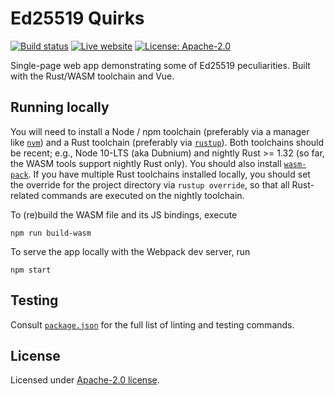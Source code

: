 # Ed25519 Quirks

[![Build status][travis-image]][travis-url]
[![Live website][website-image]][website-url]
[![License: Apache-2.0][license-image]][license-url] 

[travis-image]: https://img.shields.io/travis/com/slowli/ed25519-quirks.svg
[travis-url]: https://travis-ci.com/slowli/ed25519-quirks/
[website-image]: https://img.shields.io/badge/website-live-blue.svg
[website-url]: https://slowli.github.io/ed25519-quirks/
[license-image]: https://img.shields.io/github/license/slowli/ed25519-quirks.svg
[license-url]: https://github.com/slowli/ed25519-quirks/blob/master/LICENSE

Single-page web app demonstrating some of Ed25519 peculiarities. Built with the Rust/WASM toolchain
and Vue.

## Running locally

You will need to install a Node / npm toolchain (preferably via a manager like [`nvm`])
and a Rust toolchain (preferably via [`rustup`]). Both toolchains should be recent; e.g., Node 10-LTS (aka Dubnium)
and nightly Rust >= 1.32 (so far, the WASM tools support nightly Rust only).
You should also install [`wasm-pack`]. If you have multiple Rust toolchains installed locally,
you should set the override for the project directory via `rustup override`, so that all Rust-related commands
are executed on the nightly toolchain.

To (re)build the WASM file and its JS bindings, execute

```shell
npm run build-wasm
```

To serve the app locally with the Webpack dev server, run

```shell
npm start
```

## Testing

Consult [`package.json`](package.json) for the full list of linting and testing commands.

## License

Licensed under [Apache-2.0 license](LICENSE).

[`nvm`]: https://github.com/creationix/nvm
[`rustup`]: https://rustup.rs/
[`wasm-pack`]: https://rustwasm.github.io/wasm-pack/installer/
